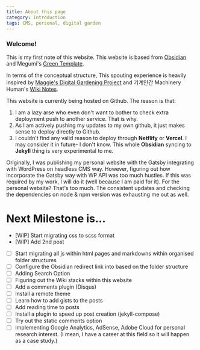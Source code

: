 ```yaml
---
title: About this page
category: Introduction
tags: CMS, personal, digital garden
---
```


### Welcome!
This is my first note of this website. This website is based from [Obsidian](https://help.obsidian.md/How+to/Internal+link) and Megumi's [Green Template](https://github.com/meewgumi/green-web-template). 

In terms of the conceptual structure, This spouting experience is heavily inspired by [Maggie's Digital Gardening Project](https://github.com/MaggieAppleton/digital-gardeners) and 기계인간 Machinery Human's [Wiki Notes](https://johngrib.github.io/wiki/my-wiki/). 

This website is currently being hosted on Github. The reason is that: 

1. I am a lazy arse who even don't want to bother to check extra deployment push to another service. That is why. 
2. As I am actively pushing my updates to my own github, it just makes sense to deploy directly to Github. 
3. I couldn't find any valid reason to deploy through **Netflify** or **Vercel**. I may consider it in future- I don't know. This whole **Obsidian** syncing to **Jekyll** thing is very experimental to me. 

Originally, I was publishing my personal website with the Gatsby integrating with WordPress on headless CMS way. However, figuring out how incorporate the Gatsby way with WP API was too much hustles. If this was required by my work, I will do it (well because I am paid for it). For the personal website? That's too much. The consistent updates and checking the dependencies on node & npm version was exhausting me out as well. 

# Next Milestone is...
- [WIP] Start migrating css to scss format
- [WIP] Add 2nd post
- [ ] Start migrating all js within html pages and markdowns within organised folder structures
- [ ] Configure the Obsidian redirect link into based on the folder structure
- [ ] Adding Search Option
- [ ] Figuring out the Wiki stacks within this website
- [ ] Add a comments plugin (Disqus)
- [ ] Install a remote theme
- [ ] Learn how to add gists to the posts
- [ ] Add reading time to posts
- [ ] Install a plugin to speed up post creation (jekyll-compose)
- [ ] Try out the static comments option
- [ ] Implementing Google Analytics, AdSense, Adobe Cloud for personal research interest. (I mean, I have a career at this field so it will happen as a case study.)